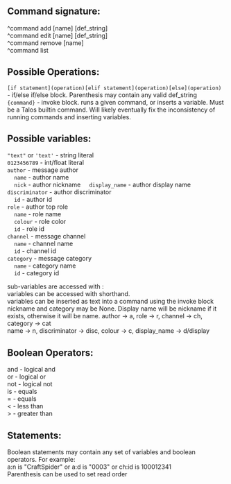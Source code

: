 ## Command signature:
^command add [name] [def_string]  
^command edit [name] [def_string]  
^command remove [name]  
^command list

## Possible Operations:

`[if statement](operation)[elif statement](operation)[else](operation)` - if/else if/else block. Parenthesis may contain any valid def_string  
`{command}` - invoke block. runs a given command, or inserts a variable. Must be a Talos builtin command.
            Will likely eventually fix the inconsistency of running commands and inserting variables.

## Possible variables:

`"text"` or `'text'` - string literal  
`0123456789` - int/float literal  
`author` - message author  
&nbsp;&nbsp;&nbsp; `name` - author name  
&nbsp;&nbsp;&nbsp; `nick` - author nickname
&nbsp;&nbsp;&nbsp; `display_name` - author display name
&nbsp;&nbsp;&nbsp; `discriminator` - author discriminator  
&nbsp;&nbsp;&nbsp; `id` - author id  
`role` - author top role  
&nbsp;&nbsp;&nbsp; `name` - role name  
&nbsp;&nbsp;&nbsp; `colour` - role color  
&nbsp;&nbsp;&nbsp; `id` - role id  
`channel` - message channel  
&nbsp;&nbsp;&nbsp; `name` - channel name  
&nbsp;&nbsp;&nbsp; `id` - channel id  
`category` - message category  
&nbsp;&nbsp;&nbsp; `name` - category name  
&nbsp;&nbsp;&nbsp; `id` - category id  

sub-variables are accessed with :  
variables can be accessed with shorthand.  
variables can be inserted as text into a command using the invoke block  
nickname and category may be None. Display name will be nickname if it exists,
otherwise it will be name.
author -> a, role -> r, channel -> ch, category -> cat  
name -> n, discriminator -> disc, colour -> c, display_name -> d/display

## Boolean Operators:

and - logical and  
or - logical or  
not - logical not  
is - equals  
= - equals  
< - less than  
\> - greater than

## Statements:

Boolean statements may contain any set of variables and boolean operators. For example:  
a:n is "CraftSpider" or a:d is "0003" or ch:id is 100012341  
Parenthesis can be used to set read order

